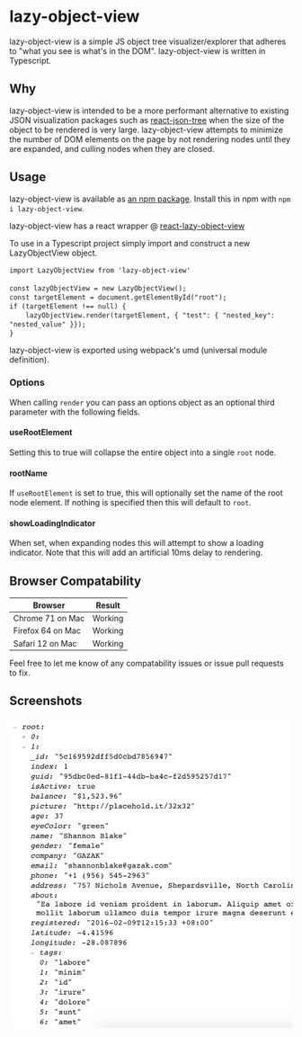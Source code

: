 # lazy-object-view
lazy-object-view is a simple JS object tree visualizer/explorer that adheres to "what you see is what's in the DOM". lazy-object-view is written in Typescript.

## Why
lazy-object-view is intended to be a more performant alternative to existing JSON visualization packages such as [react-json-tree](https://www.npmjs.com/package/react-json-tree) when the size of the object to be rendered is very large. lazy-object-view attempts to minimize the number of DOM elements on the page by not rendering nodes until they are expanded, and culling nodes when they are closed.

## Usage
lazy-object-view is available as [an npm package](https://www.npmjs.com/package/lazy-object-view). Install this in npm with `npm i lazy-object-view`.

lazy-object-view has a react wrapper @ [react-lazy-object-view](https://github.com/ameerkat/react-lazy-object-view)

To use in a Typescript project simply import and construct a new LazyObjectView object.

```
import LazyObjectView from 'lazy-object-view'

const lazyObjectView = new LazyObjectView();
const targetElement = document.getElementById("root");
if (targetElement !== null) {
    lazyObjectView.render(targetElement, { "test": { "nested_key": "nested_value" }});
}
```

lazy-object-view is exported using webpack's umd (universal module definition).

### Options
When calling `render` you can pass an options object as an optional third parameter with the following fields.

#### useRootElement
Setting this to true will collapse the entire object into a single `root` node.

#### rootName
If `useRootElement` is set to true, this will optionally set the name of the root node element. If nothing is specified then this will default to `root`.

#### showLoadingIndicator
When set, when expanding nodes this will attempt to show a loading indicator. Note that this will add an artificial 10ms delay to rendering.

## Browser Compatability
| Browser  | Result |
| ------------- | ------------- |
| Chrome 71 on Mac  | Working  |
| Firefox 64 on Mac   | Working  |
| Safari 12 on Mac | Working |

Feel free to let me know of any compatability issues or issue pull requests to fix.

## Screenshots

![screenshot](./assets/screenshot.png)
